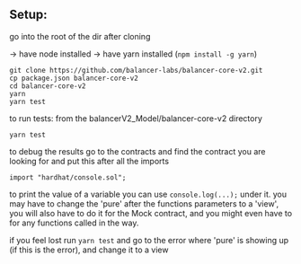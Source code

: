 ## Setup:


go into the root of the dir after cloning

-> have node installed
-> have yarn installed (`npm install -g yarn`)

```
git clone https://github.com/balancer-labs/balancer-core-v2.git
cp package.json balancer-core-v2
cd balancer-core-v2
yarn
yarn test
```

to run tests:
from the balancerV2_Model/balancer-core-v2 directory

`yarn test`

to debug the results go to the contracts and find the contract you are looking for and put this after all the imports

`import "hardhat/console.sol";`

to print the value of a variable you can use `console.log(...);` under it. you may have to change the 'pure' after the functions parameters to a 'view', you will also have to do it for the Mock contract, and you might even have to for any functions called in the way.

if you feel lost run `yarn test` and go to the error where 'pure' is showing up (if this is the error), and change it to a view
